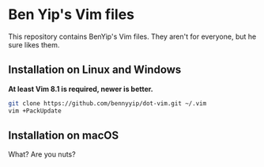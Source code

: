 # Ben Yip's Vim files
This repository contains BenYip's Vim files. They aren't for everyone, but he sure likes them.

## Installation on Linux and Windows
**At least Vim 8.1 is required, newer is better.** 

```bash
git clone https://github.com/bennyyip/dot-vim.git ~/.vim
vim +PackUpdate
```

## Installation on macOS
What? Are you nuts?
